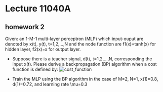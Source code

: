 # Lecture 11040A<Neural Networks>
## homework 2

Given: an 1-M-1 multi-layer perceptron (MLP) which input-ouput are denoted by x(t), y(t), t=1,2,...,N and the node function are f1(x)=tanh(x) for hidden layer, f2(x)=x for output layer.

+ Suppose there is a teacher signal, d(t), t=1,2,...,N, corresponding the input x(t). Please derive a backpropagation (BP) algorithm when a cost function is defined by:
  ![cost_function](http://latex.codecogs.com)

+ Train the MLP using the BP algorithm in the case of
  M=2, N=1, x(1)=0.8, d(1)=0.72, and learning rate \mu=0.3
